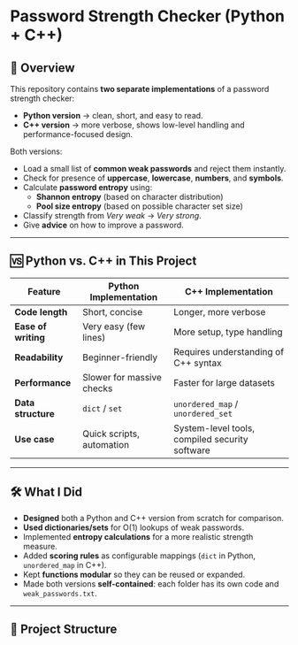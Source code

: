 # Password Strength Checker (Python + C++)
## 📌 Overview
This repository contains **two separate implementations** of a password strength checker:
- **Python version** → clean, short, and easy to read.
- **C++ version** → more verbose, shows low-level handling and performance-focused design.

Both versions:
- Load a small list of **common weak passwords** and reject them instantly.
- Check for presence of **uppercase**, **lowercase**, **numbers**, and **symbols**.
- Calculate **password entropy** using:
  - **Shannon entropy** (based on character distribution)
  - **Pool size entropy** (based on possible character set size)
- Classify strength from *Very weak* → *Very strong*.
- Give **advice** on how to improve a password.

---

## 🆚 Python vs. C++ in This Project

| Feature              | Python Implementation | C++ Implementation |
|----------------------|-----------------------|--------------------|
| **Code length**      | Short, concise        | Longer, more verbose |
| **Ease of writing**  | Very easy (few lines) | More setup, type handling |
| **Readability**      | Beginner-friendly     | Requires understanding of C++ syntax |
| **Performance**      | Slower for massive checks | Faster for large datasets |
| **Data structure**   | `dict` / `set`        | `unordered_map` / `unordered_set` |
| **Use case**         | Quick scripts, automation | System-level tools, compiled security software |

---

## 🛠️ What I Did
- **Designed** both a Python and C++ version from scratch for comparison.
- **Used dictionaries/sets** for O(1) lookups of weak passwords.
- Implemented **entropy calculations** for a more realistic strength measure.
- Added **scoring rules** as configurable mappings (`dict` in Python, `unordered_map` in C++).
- Kept **functions modular** so they can be reused or expanded.
- Made both versions **self-contained**: each folder has its own code and `weak_passwords.txt`.

---

## 📂 Project Structure
